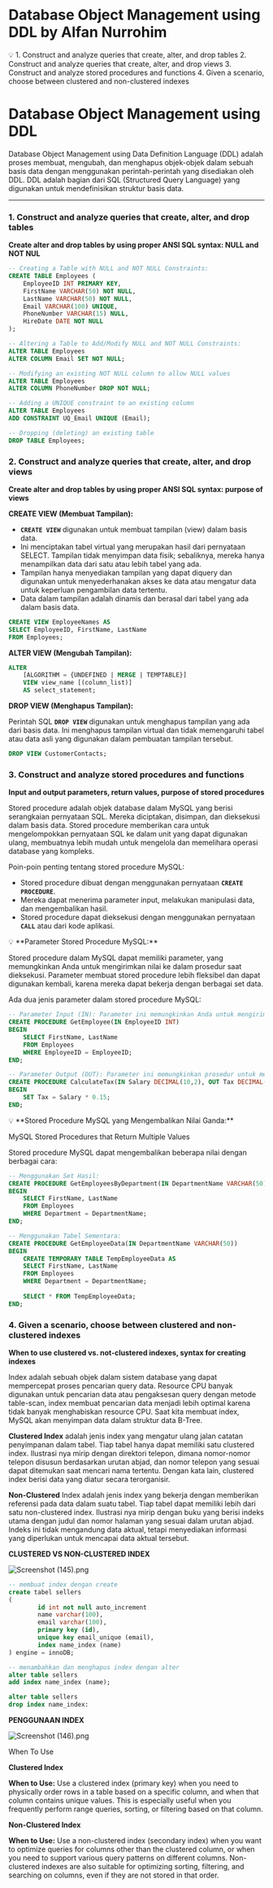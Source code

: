 # Database Object Management using DDL by Alfan Nurrohim

<aside>
💡 1. Construct and analyze queries that create, alter, and drop tables
2. Construct and analyze queries that create, alter, and drop views
3. Construct and analyze stored procedures and functions
4. Given a scenario, choose between clustered and non-clustered indexes

</aside>

# Database Object Management using DDL

Database Object Management using Data Definition Language (DDL) adalah proses membuat, mengubah, dan menghapus objek-objek dalam sebuah basis data dengan menggunakan perintah-perintah yang disediakan oleh DDL. DDL adalah bagian dari SQL (Structured Query Language) yang digunakan untuk mendefinisikan struktur basis data.

---

### 1. Construct and analyze queries that create, alter, and drop tables

**Create alter and drop tables by using proper ANSI SQL syntax: NULL and NOT NUL**

```sql
-- Creating a Table with NULL and NOT NULL Constraints:
CREATE TABLE Employees (
    EmployeeID INT PRIMARY KEY,
    FirstName VARCHAR(50) NOT NULL,
    LastName VARCHAR(50) NOT NULL,
    Email VARCHAR(100) UNIQUE,
    PhoneNumber VARCHAR(15) NULL,
    HireDate DATE NOT NULL
);

-- Altering a Table to Add/Modify NULL and NOT NULL Constraints:
ALTER TABLE Employees
ALTER COLUMN Email SET NOT NULL;

-- Modifying an existing NOT NULL column to allow NULL values
ALTER TABLE Employees
ALTER COLUMN PhoneNumber DROP NOT NULL;

-- Adding a UNIQUE constraint to an existing column
ALTER TABLE Employees
ADD CONSTRAINT UQ_Email UNIQUE (Email);

-- Dropping (deleting) an existing table
DROP TABLE Employees;
```

### 2. Construct and analyze queries that create, alter, and drop views

**Create alter and drop tables by using proper ANSI SQL syntax: purpose of views**

**CREATE VIEW (Membuat Tampilan):**

- **`CREATE VIEW`** digunakan untuk membuat tampilan (view) dalam basis data.
- Ini menciptakan tabel virtual yang merupakan hasil dari pernyataan SELECT. Tampilan tidak menyimpan data fisik; sebaliknya, mereka hanya menampilkan data dari satu atau lebih tabel yang ada.
- Tampilan hanya menyediakan tampilan yang dapat diquery dan digunakan untuk menyederhanakan akses ke data atau mengatur data untuk keperluan pengambilan data tertentu.
- Data dalam tampilan adalah dinamis dan berasal dari tabel yang ada dalam basis data.

```sql
CREATE VIEW EmployeeNames AS
SELECT EmployeeID, FirstName, LastName
FROM Employees;
```

**ALTER VIEW (Mengubah Tampilan):**

```sql
ALTER
    [ALGORITHM = {UNDEFINED | MERGE | TEMPTABLE}]
    VIEW view_name [(column_list)]
    AS select_statement;
```

**DROP VIEW (Menghapus Tampilan):**

Perintah SQL **`DROP VIEW`** digunakan untuk menghapus tampilan yang ada dari basis data. Ini menghapus tampilan virtual dan tidak memengaruhi tabel atau data asli yang digunakan dalam pembuatan tampilan tersebut.

```sql
DROP VIEW CustomerContacts;
```

### 3. Construct and analyze stored procedures and functions

**Input and output parameters, return values, purpose of stored procedures**

Stored procedure adalah objek database dalam MySQL yang berisi serangkaian pernyataan SQL. Mereka diciptakan, disimpan, dan dieksekusi dalam basis data. Stored procedure memberikan cara untuk mengelompokkan pernyataan SQL ke dalam unit yang dapat digunakan ulang, membuatnya lebih mudah untuk mengelola dan memelihara operasi database yang kompleks.

Poin-poin penting tentang stored procedure MySQL:

- Stored procedure dibuat dengan menggunakan pernyataan **`CREATE PROCEDURE`**.
- Mereka dapat menerima parameter input, melakukan manipulasi data, dan mengembalikan hasil.
- Stored procedure dapat dieksekusi dengan menggunakan pernyataan **`CALL`** atau dari kode aplikasi.

<aside>
💡 **Parameter Stored Procedure MySQL:**

Stored procedure dalam MySQL dapat memiliki parameter, yang memungkinkan Anda untuk mengirimkan nilai ke dalam prosedur saat dieksekusi. Parameter membuat stored procedure lebih fleksibel dan dapat digunakan kembali, karena mereka dapat bekerja dengan berbagai set data.

Ada dua jenis parameter dalam stored procedure MySQL:

```sql
-- Parameter Input (IN): Parameter ini memungkinkan Anda untuk mengirimkan nilai ke dalam prosedur untuk diproses.
CREATE PROCEDURE GetEmployee(IN EmployeeID INT)
BEGIN
    SELECT FirstName, LastName
    FROM Employees
    WHERE EmployeeID = EmployeeID;
END;

-- Parameter Output (OUT): Parameter ini memungkinkan prosedur untuk mengembalikan nilai ke pemanggil.
CREATE PROCEDURE CalculateTax(IN Salary DECIMAL(10,2), OUT Tax DECIMAL(10,2))
BEGIN
    SET Tax = Salary * 0.15;
END;
```

</aside>

<aside>
💡 **Stored Procedure MySQL yang Mengembalikan Nilai Ganda:**

MySQL Stored Procedures that Return Multiple Values

Stored procedure MySQL dapat mengembalikan beberapa nilai dengan berbagai cara:

```sql
-- Menggunakan Set Hasil:
CREATE PROCEDURE GetEmployeesByDepartment(IN DepartmentName VARCHAR(50))
BEGIN
    SELECT FirstName, LastName
    FROM Employees
    WHERE Department = DepartmentName;
END;

-- Menggunakan Tabel Sementara:
CREATE PROCEDURE GetEmployeeData(IN DepartmentName VARCHAR(50))
BEGIN
    CREATE TEMPORARY TABLE TempEmployeeData AS
    SELECT FirstName, LastName
    FROM Employees
    WHERE Department = DepartmentName;
    
    SELECT * FROM TempEmployeeData;
END;
```

</aside>

### 4. Given a scenario, choose between clustered and non-clustered indexes

**When to use clustered vs. not-clustered indexes, syntax for creating indexes**

Index adalah sebuah objek dalam sistem database yang dapat mempercepat proses pencarian query data. Resource CPU banyak digunakan untuk pencarian data atau pengaksesan query dengan metode table-scan, index membuat pencarian data menjadi lebih optimal karena tidak banyak menghabiskan resource CPU. Saat kita membuat index, MySQL akan menyimpan data dalam struktur data B-Tree.

**Clustered Index** adalah jenis index yang mengatur ulang jalan catatan penyimpanan dalam tabel. Tiap tabel hanya dapat memiliki satu clustered index. Ilustrasi nya mirip dengan direktori telepon, dimana nomor-nomor telepon disusun berdasarkan urutan abjad, dan nomor telepon yang sesuai dapat ditemukan saat mencari nama tertentu. Dengan kata lain, clustered index berisi data yang diatur secara terorganisir.

**Non-Clustered** Index adalah jenis index yang bekerja dengan memberikan referensi pada data dalam suatu tabel. Tiap tabel dapat memiliki lebih dari satu non-clustered index. Ilustrasi nya mirip dengan buku yang berisi indeks utama dengan judul dan nomor halaman yang sesuai dalam urutan abjad. Indeks ini tidak mengandung data aktual, tetapi menyediakan informasi yang diperlukan untuk mencapai data aktual tersebut.

**CLUSTERED VS NON-CLUSTERED INDEX**

![Screenshot (145).png](Database%20Object%20Management%20using%20DDL%20by%20Alfan%20Nurr%20d61eb3aa7b204046abe1e8306000abf1/Screenshot_(145).png)

```sql
-- membuat index dengan create
create tabel sellers
(
		id int not null auto_increment
		name varchar(100),
		email varchar(100),
		primary key (id),
		unique key email_unique (email),
		index name_index (name)
) engine = innoDB;

-- menambahkan dan menghapus index dengan alter
alter table sellers
add index name_index (name);

alter table sellers
drop index name_index:
```

**PENGGUNAAN INDEX**

![Screenshot (146).png](Database%20Object%20Management%20using%20DDL%20by%20Alfan%20Nurr%20d61eb3aa7b204046abe1e8306000abf1/Screenshot_(146).png)

When To Use

**Clustered Index**

**When to Use:** Use a clustered index (primary key) when you need to physically order rows in a table based on a specific column, and when that column contains unique values. This is especially useful when you frequently perform range queries, sorting, or filtering based on that column.

**Non-Clustered Index**

**When to Use:** Use a non-clustered index (secondary index) when you want to optimize queries for columns other than the clustered column, or when you need to support various query patterns on different columns. Non-clustered indexes are also suitable for optimizing sorting, filtering, and searching on columns, even if they are not stored in that order.